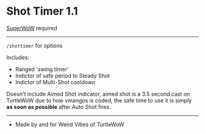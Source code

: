 Shot Timer 1.1
===
[SuperWoW](https://github.com/balakethelock/SuperWoW/) required  
___

`/shottimer` for options

Includes:
* Ranged 'swing timer'
* Indictor of safe period to Steady Shot
* Indictor of Multi-Shot cooldown

Doesn't include Aimed Shot indicator, aimed shot is a 3.5 second cast on TurtleWoW due to how vmangos is coded, the safe time to use it is simply **as soon as possible** after Auto Shot fires.  

___
* Made by and for Weird Vibes of TurtleWoW